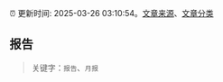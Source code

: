 :alarm_clock: 更新时间: 2025-03-26 03:10:54。[文章来源](/README.md)、[文章分类](/TAGS.md)

## 报告


> 关键字：`报告`、`月报`



